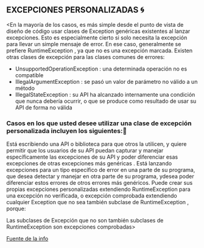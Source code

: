 

## EXCEPCIONES PERSONALIZADAS :cyclone:

<En la mayoría de los casos, es más simple desde el punto de vista de diseño de código usar clases de Exception genéricas existentes al lanzar excepciones. Esto es especialmente cierto si solo necesita la excepción para llevar un simple mensaje de error. En ese caso, generalmente se prefiere RuntimeException , ya que no es una excepción marcada. Existen otras clases de excepción para las clases comunes de errores:

+ UnsupportedOperationException : una determinada operación no es compatible
+ IllegalArgumentException : se pasó un valor de parámetro no válido a un método
+ IllegalStateException : su API ha alcanzado internamente una condición que nunca debería ocurrir, o que se produce como resultado de usar su API de forma no válida

### Casos en los que usted desee utilizar una clase de excepción personalizada incluyen los siguientes::statue_of_liberty:

Está escribiendo una API o biblioteca para que otros la utilicen, y quiere permitir que los usuarios de su API puedan capturar y manejar específicamente las excepciones de su API y poder diferenciar esas excepciones de otras excepciones más genéricas .
Está lanzando excepciones para un tipo específico de error en una parte de su programa, que desea detectar y manejar en otra parte de su programa, y ​​desea poder diferenciar estos errores de otros errores más genéricos.
Puede crear sus propias excepciones personalizadas extendiendo RuntimeException para una excepción no verificada, o excepción comprobada extendiendo cualquier Exception que no sea también subclase de RuntimeException , porque:

Las subclases de Excepción que no son también subclases de RuntimeException son excepciones comprobadas> 



[Fuente de la info](https://riptutorial.com/es/java/example/422/excepciones-personalizadas)

